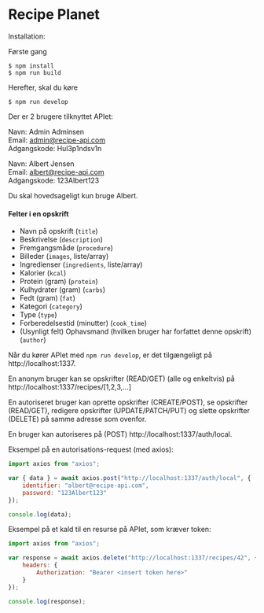 # Recipe Planet

Installation:

Første gang
```
$ npm install
$ npm run build
```

Herefter, skal du køre
```
$ npm run develop
```

Der er 2 brugere tilknyttet APIet:

Navn: Admin Adminsen  
Email: admin@recipe-api.com  
Adgangskode: Hul3p1ndsv1n

Navn: Albert Jensen  
Email: albert@recipe-api.com  
Adgangskode: 123Albert123

Du skal hovedsageligt kun bruge Albert.
#### Felter i en opskrift
* Navn på opskrift (`title`)
* Beskrivelse (`description`)
* Fremgangsmåde (`procedure`)
* Billeder (`images`, liste/array)
* Ingredienser (`ingredients`, liste/array)
* Kalorier (`kcal`)
* Protein (gram) (`protein`)
* Kulhydrater (gram) (`carbs`)
* Fedt (gram) (`fat`)
* Kategori (`category`)
* Type (`type`)
* Forberedelsestid (minutter) (`cook_time`)
* (Usynligt felt) Ophavsmand (hvilken bruger har forfattet denne opskrift) (`author`)


Når du kører APIet med `npm run develop`, er det tilgængeligt på http://localhost:1337.

En anonym bruger kan se opskrifter (READ/GET) (alle og enkeltvis) på http://localhost:1337/recipes/[1,2,3,...]

En autoriseret bruger kan oprette opskrifter (CREATE/POST), se opskrifter (READ/GET), redigere opskrifter (UPDATE/PATCH/PUT) og slette opskrifter (DELETE) på samme adresse som ovenfor.

En bruger kan autoriseres på (POST) http://localhost:1337/auth/local.

Eksempel på en autorisations-request (med axios):
```javascript
import axios from "axios";

var { data } = await axios.post("http://localhost:1337/auth/local", {
	identifier: "albert@recipe-api.com",
	password: "123Albert123"
});

console.log(data);
```

Eksempel på et kald til en resurse på APIet, som kræver token:
```javascript
import axios from "axios";

var response = await axios.delete("http://localhost:1337/recipes/42", {
	headers: {
		Authorization: "Bearer <insert token here>"
	}
});

console.log(response);
```